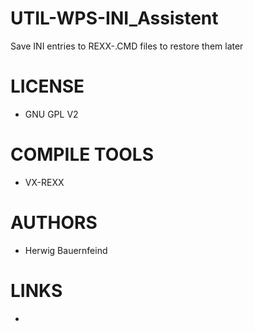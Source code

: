 UTIL-WPS-INI_Assistent
======================

Save INI entries to REXX-.CMD files to restore them later


LICENSE
===============
* GNU GPL V2

COMPILE TOOLS
===============
* VX-REXX

AUTHORS
===============
* Herwig Bauernfeind

LINKS
===============
* 
